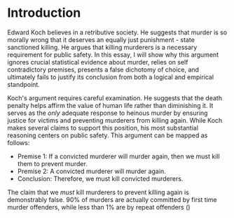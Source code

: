 
# Introduction

Edward Koch believes in a retributive society. He suggests that murder is so morally wrong that it deserves an equally just punishment - state sanctioned killing. He argues that killing murderers is a necessary requirement for public safety. In this essay, I will show why this argument ignores crucial statistical evidence about murder, relies on self contradictory premises, presents a false dichotomy of choice, and ultimately fails to justify its conclusion from both a logical and empirical standpoint. 

Koch's argument requires careful examination. He suggests that the death penalty helps affirm the value of human life rather than diminishing it. It serves as the _only_ adequate response to heinous murder by ensuring justice for victims and preventing murderers from killing again. While Koch makes several claims to support this position, his most substantial reasoning centers on public safety. This argument can be mapped as follows:

- Premise 1: If a convicted murderer will murder again, then we must kill them to prevent murder.
- Premise 2: A convicted murderer will murder again.
- Conclusion: Therefore, we must kill convicted murderers. 

The claim that we *must* kill murderers to prevent killing again is demonstrably false. 90% of murders are actually committed by first time murder offenders, while less than 1% are by repeat offenders ()